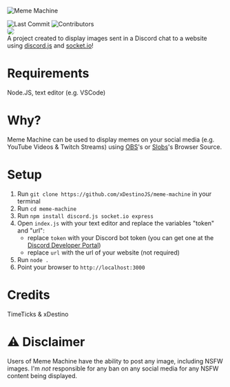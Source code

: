 ![Meme Machine](https://user-images.githubusercontent.com/39455804/111539053-be5ec900-876d-11eb-8089-51066504c854.png)

![Last Commit](https://img.shields.io/github/last-commit/xDestinoJS/meme-machine?style=for-the-badge)
![Contributors](https://img.shields.io/github/contributors/xDestinoJS/meme-machine?color=%231E90ff&style=for-the-badge)
<br><img src="https://i.imgur.com/G8v8KQC.gif" style="border-radius:5px;"><br>
A project created to display images sent in a Discord chat to a website using [discord.js](https://discord.js.org) and [socket.io](https://socket.io)!

# Requirements
Node.JS, text editor (e.g. VSCode)

# Why?
Meme Machine can be used to display memes on your social media (e.g. YouTube Videos & Twitch Streams) using [OBS](https://obsproject.com/)'s or [Slobs](https://streamlabs.com/)'s Browser Source.

# Setup
1. Run `git clone https://github.com/xDestinoJS/meme-machine` in your terminal
2. Run `cd meme-machine`
3. Run `npm install discord.js socket.io express`
4. Open `index.js` with your text editor and replace the variables "token" and "url":
    - replace `token` with your Discord bot token (you can get one at the [Discord Developer Portal](https://discord.com/developers))
    - replace `url` with the url of your website (not required)
5. Run `node .` 
6. Point your browser to `http://localhost:3000`

# Credits
TimeTicks & xDestino

# ⚠️ Disclaimer
Users of Meme Machine have the ability to post any image, including NSFW images. I'm _not_ responsible for any ban on any social media for any NSFW content being displayed.

